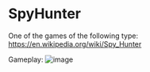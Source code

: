 # SpyHunter

One of the games of the following type:
https://en.wikipedia.org/wiki/Spy_Hunter

Gameplay:
![image](https://user-images.githubusercontent.com/59580741/218615543-5560d550-ba1d-4bc4-b023-6609d7b2b2f9.png)
